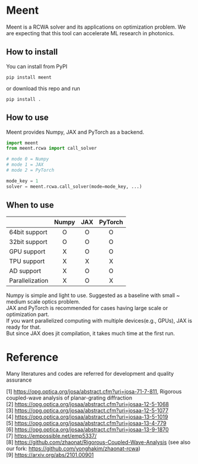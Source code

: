 # Meent
Meent is a RCWA solver and its applications on optimization problem. We are expecting that this tool can accelerate ML research in photonics.

How to install
---
You can install from PyPI
```shell
pip install meent
```
or download this repo and run
```shell
pip install .
```

## How to use
Meent provides Numpy, JAX and PyTorch as a backend.

```python
import meent
from meent.rcwa import call_solver

# mode 0 = Numpy
# mode 1 = JAX
# mode 2 = PyTorch

mode_key = 1
solver = meent.rcwa.call_solver(mode=mode_key, ...)
```

## When to use


|                 | Numpy | JAX  | PyTorch |
|-----------------|:-----:|:----:|:-------:|
| 64bit support   |   O   |  O   |    O    |
| 32bit support   |   O   |  O   |    O    |
| GPU support     |   X   |  O   |    O    |
| TPU support     |   X   |  X   |    X    |
| AD support      |   X   |  O   |    O    |
| Parallelization |   X   |  O   |    X    |



Numpy is simple and light to use. Suggested as a baseline with small ~ medium scale optics problem.  
JAX and PyTorch is recommended for cases having large scale or optimization part.  
If you want parallelized computing with multiple devices(e.g., GPUs), JAX is ready for that.  
But since JAX does jit compilation, it takes much time at the first run. 


# Reference
Many literatures and codes are referred for development and quality assurance

[1] https://opg.optica.org/josa/abstract.cfm?uri=josa-71-7-811, Rigorous coupled-wave analysis of planar-grating diffraction \
[2] https://opg.optica.org/josaa/abstract.cfm?uri=josaa-12-5-1068 \
[3] https://opg.optica.org/josaa/abstract.cfm?uri=josaa-12-5-1077 \
[4] https://opg.optica.org/josaa/abstract.cfm?uri=josaa-13-5-1019 \
[5] https://opg.optica.org/josaa/abstract.cfm?uri=josaa-13-4-779 \
[6] https://opg.optica.org/josaa/abstract.cfm?uri=josaa-13-9-1870 \
[7] https://empossible.net/emp5337/ \
[8] https://github.com/zhaonat/Rigorous-Coupled-Wave-Analysis (see also our fork: https://github.com/yonghakim/zhaonat-rcwa) \
[9] https://arxiv.org/abs/2101.00901